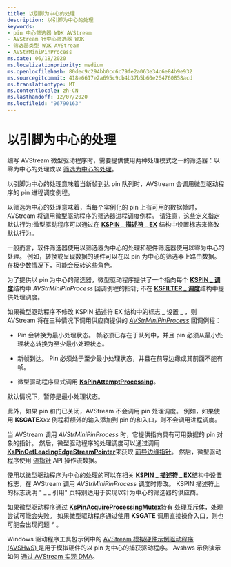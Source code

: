```yaml
---
title: 以引脚为中心的处理
description: 以引脚为中心的处理
keywords:
- pin 中心筛选器 WDK AVStream
- AVStream 针中心筛选器 WDK
- 筛选器类型 WDK AVStream
- AVStrMiniPinProcess
ms.date: 06/18/2020
ms.localizationpriority: medium
ms.openlocfilehash: 80dec9c294bb0cc6c79fe2a063e34c6e84b9e932
ms.sourcegitcommit: 418e6617e2a695c9cb4b37b5b60e264760858acd
ms.translationtype: MT
ms.contentlocale: zh-CN
ms.lasthandoff: 12/07/2020
ms.locfileid: "96790163"
---
```

# <a name="pin-centric-processing"></a>以引脚为中心的处理

编写 AVStream 微型驱动程序时，需要提供使用两种处理模式之一的筛选器：以零为中心的处理或以 [筛选为中心的处理](filter-centric-processing.md)。

以引脚为中心的处理意味着当新帧到达 pin 队列时，AVStream 会调用微型驱动程序的 pin 进程调度例程。

以筛选为中心的处理意味着，当每个实例化的 pin 上有可用的数据帧时，AVStream 将调用微型驱动程序的筛选器进程调度例程。 请注意，这些定义指定默认行为;微型驱动程序可以通过在 [**KSPIN \_ 描述符 \_ EX**](/windows-hardware/drivers/ddi/ks/ns-ks-_kspin_descriptor_ex) 结构中设置标志来修改默认行为。

一般而言，软件筛选器使用以筛选器为中心的处理和硬件筛选器使用以零为中心的处理。 例如，转换或呈现数据的硬件可以在以 pin 为中心的筛选器上路由数据。 在极少数情况下，可能会反转这些角色。

为了提供以 pin 为中心的筛选器，微型驱动程序提供了一个指向每个 [**KSPIN \_ 调度**](/windows-hardware/drivers/ddi/ks/ns-ks-_kspin_dispatch)结构中 *AVStrMiniPinProcess* 回调例程的指针; 不在 [**KSFILTER \_ 调度**](/windows-hardware/drivers/ddi/ks/ns-ks-_ksfilter_dispatch)结构中提供处理调度。

如果微型驱动程序不修改 KSPIN 描述符 EX 结构中的标志 \_ 设置 \_ ，则 AVStream 将在三种情况下调用供应商提供的 [*AVStrMiniPinProcess*](/windows-hardware/drivers/ddi/ks/nc-ks-pfnkspin) 回调例程：

- Pin 会转换为最小处理状态。 帧必须已存在于队列中，并且 pin 必须从最小处理状态转换为至少最小处理状态。

- 新帧到达。 Pin 必须处于至少最小处理状态，并且在前导边缘或其前面不能有帧。

- 微型驱动程序显式调用 [**KsPinAttemptProcessing**](/windows-hardware/drivers/ddi/ks/nf-ks-kspinattemptprocessing)。

默认情况下，暂停是最小处理状态。

此外，如果 pin 和门已关闭，AVStream 不会调用 pin 处理调度。 例如，如果使用 **KSGATE**_Xxx_ 例程将额外的输入添加到 pin 的和入口，则不会调用进程调度。

当 AVStream 调用 *AVStrMiniPinProcess* 时，它提供指向具有可用数据的 pin 对象的指针。 然后，微型驱动程序的处理调度可以通过调用 [**KsPinGetLeadingEdgeStreamPointer**](/windows-hardware/drivers/ddi/ks/nf-ks-kspingetleadingedgestreampointer)来获取 [前导边缘指针](leading-and-trailing-edge-stream-pointers.md)。 然后，微型驱动程序使用 [流指针](stream-pointers.md) API 操作流数据。

使用以微型驱动程序为中心的处理的可以在相关 [**KSPIN \_ 描述符 \_ EX**](/windows-hardware/drivers/ddi/ks/ns-ks-_kspin_descriptor_ex)结构中设置标志，在 AVStream 调用 *AVStrMiniPinProcess* 调度时修改。 KSPIN 描述符上的标志说明 " \_ \_ 引用" 页特别适用于实现以针为中心的筛选器的供应商。

如果微型驱动程序通过 [**KsPinAcquireProcessingMutex**](/windows-hardware/drivers/ddi/ks/nf-ks-kspinacquireprocessingmutex)持有 [处理互斥体](processing-mutex-in-avstream.md)，处理尝试可能会失败。 如果微型驱动程序通过使用 **KSGATE** 调用直接操作入口，则也可能会出现问题 _\*_ 。

Windows 驱动程序工具包示例中的 [AVStream 模拟硬件示例驱动程序 (AVSHwS) ](/samples/microsoft/windows-driver-samples/avstream-simulated-hardware-sample-driver-avshws/) 是用于模拟硬件的以 pin 为中心的捕获驱动程序。 Avshws 示例演示如何 [通过 AVStream 实现 DMA](avstream-dma-services.md)。
